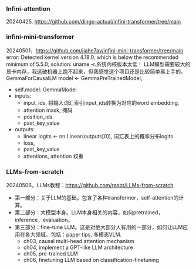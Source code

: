 ### Infini-attention

20240425, https://github.com/dingo-actual/infini-transformer/tree/main

### infini-mini-transformer

20240501，https://github.com/jiahe7ay/infini-mini-transformer/tree/main
error: Detected kernel version 4.18.0, which is below the recommended minimum of 5.5.0;
solution: uname -r.系统内核版本太低！
LLM模型需要较大的显卡内存，我这破机器上跑不起来，但我感觉这个项目还是比较简单易上手的。
GemmaForCausalLM model <- GemmaPreTrainedModel,

- self.model: GemmaModel
- inputs:
  - input_ids, 将输入词汇索引input_ids转换为对应的word embedding.
  - attention mask, 掩码
  - position_ids
  - past_key_value
- outputs:
  - linear logits <- nn.Linear(outputs[0]), 词汇表上的概率分布logits
  - loss,
  - past_key_value
  - attentions, attention 权重

### LLMs-from-scratch

20240506，LLMs教程：https://github.com/rasbt/LLMs-from-scratch

- 第一部分：关于LLM的基础。包含了各种transformer，self-attention的计算。  
- 第二部分：大模型本身。LLM本身相关的内容，如何pretrained，inference，evaluation。  
- 第三部分：fine-tune LLM。这是对绝大部分人有用的一部分，如何让LLM应用在各大领域。包括：paper tips, 多模态VLM.
  - ch03, causal multi-head attention mechanism
  - ch04, implement a GPT-like LLM architecture
  - ch05, pre-trained LLM
  - ch06, finetuning LLM based on classification-finetuning
